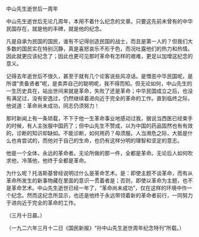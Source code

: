 中山先生逝世后一周年

  

中山先生逝世后无论几周年，本用不着什么纪念的文章。只要这先前未曾有的中华民国存在，就是他的丰碑，就是他的纪念。

凡是自承为民国的国民，谁有不记得创造民国的战士，而且是第一人的？但我们大多数的国民实在特别沉静，真是喜怒哀乐不形于色，而况吐露他们的热力和热情。因此就更应该纪念了；因此也更可见那时革命有怎样的艰难，更足以加增这纪念的意义。

记得去年逝世后不很久，甚至于就有几个论客说些风凉话。是憎恶中华民国呢，是所谓“责备贤者”呢，是卖弄自己的聪明呢，我不得而知。但无论如何，中山先生的一生历史具在，站出世间来就是革命，失败了还是革命；中华民国成立之后，也没有满足过，没有安逸过，仍然继续着进向近于完全的革命的工作。直到临终之际，他说道：革命尚未成功，同志仍须努力！

那时新闻上有一条琐载，不下于他一生革命事业地感动过我，据说当西医已经束手的时候，有人主张服中国药了；但中山先生不赞成，以为中国的药品固然也有有效的，诊断的知识却缺如。不能诊断，如何用药？毋须服。人当濒危之际，大抵是什么也肯尝试的，而他对于自己的生命，也仍有这样分明的理智和坚定的意志。

他是一个全体，永远的革命者。无论所做的那一件，全都是革命。无论后人如何吹求他，冷落他，他终于全都是革命。

为什么呢？托洛斯基曾经说明过什么是革命艺术。是：即使主题不谈革命，而有从革命所发生的新事物藏在里面的意识一贯着者是；否则，即使以革命为主题，也不是革命艺术。中山先生逝世已经一年了，“革命尚未成功”，仅在这样的环境中作一个纪念。然而这纪念所显示，也还是他终于永远带领着新的革命者前行，一同努力于进向近于完全的革命的工作。

  

（三月十日晨。）

（一九二六年三月十二日《国民新报》“孙中山先生逝世周年纪念特刊”所载。）